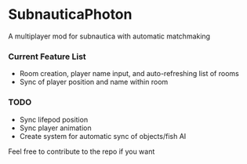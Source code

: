 # SubnauticaPhoton
A multiplayer mod for subnautica with automatic matchmaking

### Current Feature List
- Room creation, player name input, and auto-refreshing list of rooms
- Sync of player position and name within room

### TODO
- Sync lifepod position
- Sync player animation
- Create system for automatic sync of objects/fish AI

Feel free to contribute to the repo if you want
